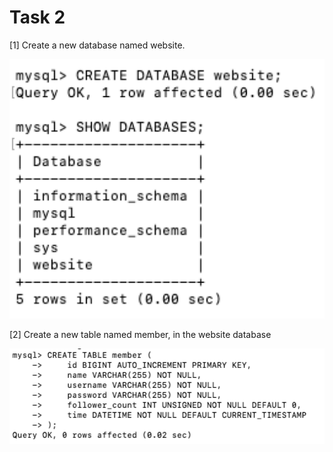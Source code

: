 # Task 2

[1] Create a new database named website.

![image](image/2-1.png)

[2] Create a new table named member, in the website database

![image](image/2-2.png)





